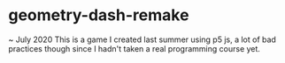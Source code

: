 # geometry-dash-remake
~ July 2020
This is a game I created last summer using p5 js, a lot of bad practices though since I hadn't taken a real programming course yet.
